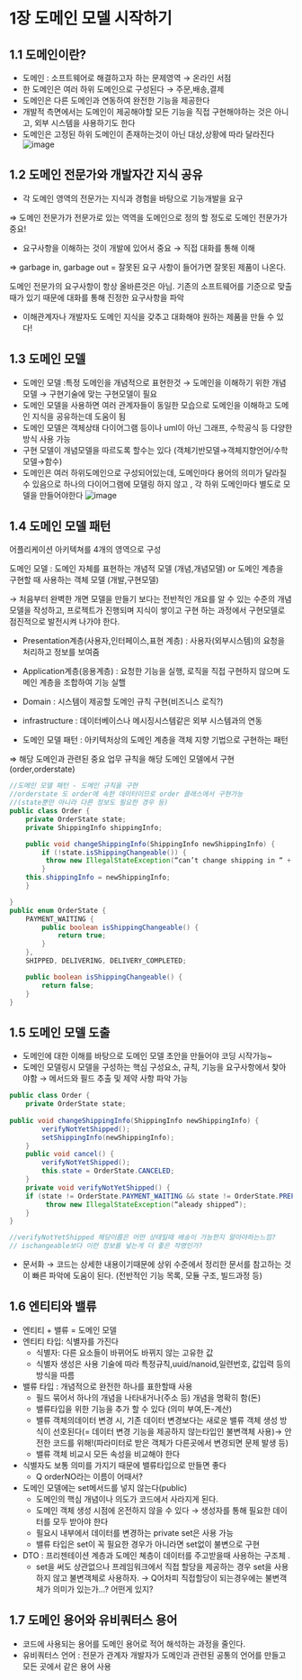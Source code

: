 # 1장 도메인 모델 시작하기

## 1.1 도메인이란?

- 도메인 : 소프트웨어로 해결하고자 하는 문제영역 → 온라인 서점
- 한 도메인은 여러 하위 도메인으로 구성된다 → 주문,배송,결제
- 도메인은 다른 도메인과 연동하여 완전한 기능을 제공한다
- 개발적 측면에서는 도메인이 제공해야할 모든 기능을 직접 구현해야하는 것은 아니고, 외부 시스템을 사용하기도 한다
- 도메인은 고정된 하위 도메인이 존재하는것이 아닌 대상,상황에 따라 달라진다
![image](https://github.com/GetMapping/FunDDD/assets/26589901/c3bebf02-052e-4112-9b0c-7b1495ab0ee0)

 



## 1.2 도메인 전문가와 개발자간 지식 공유

- 각 도메인 영역의 전문가는 지식과 경험을 바탕으로 기능개발을 요구

⇒ 도메인 전문가가 전문가로 있는 역역을 도메인으로 정의 할 정도로 도메인 전문가가 중요!

- 요구사항을 이해하는 것이 개발에 있어서 중요 → 직접 대화를 통해 이해

⇒ garbage in, garbage out = 잘못된 요구 사항이 들어가면 잘못된 제품이 나온다.

도메인 전문가의 요구사항이 항상 올바른것은 아님. 기존의 소프트웨어를 기준으로 맞출때가 있기 때문에 대화를 통해 진정한 요구사항을 파악 

- 이해관계자나 개발자도 도메인 지식을 갖추고 대화해야 원하는 제품을 만들 수 있다!

## 1.3 도메인 모델

- 도메인 모델 :특정 도메인을 개념적으로 표현한것 → 도메인을 이해하기 위한 개념 모델 → 구현기술에 맞는 구현모델이 필요
- 도메인 모델을 사용하면 여러 관계자들이 동일한 모습으로 도메인을 이해하고 도메인 지식을 공유하는데 도움이 됨
- 도메인 모델은 객체상태 다이어그램 등이나 uml이 아닌 그래프, 수학공식 등 다양한 방식 사용 가능
- 구현 모델이 개념모델을 따르도록 할수는 있다 (객체기반모델→객체지향언어/수학모델→함수)
- 도메인은 여러 하위도메인으로 구성되어있는데, 도메인마다 용어의 의미가 달라질 수 있음으로 하나의 다이어그램에 모델링 하지 않고 , 각 하위 도메인마다 별도로 모델을 만들어야한다
![image](https://github.com/GetMapping/FunDDD/assets/26589901/2b591a10-8407-493b-b0f8-215c6ada138b)

## 1.4 도메인 모델 패턴

어플리케이션 아키텍쳐를 4개의 영역으로 구성

도메인 모델 : 도메인 자체를 표현하는 개념적 모델 (개념,개념모델) or 도메인 계층을 구현할 때 사용하는 객체 모델 (개발,구현모델)

→ 처음부터 완벽한 개면 모델을 만들기 보다는 전반적인 개요를 알 수 있는 수준의 개념 모델을 작성하고, 프로젝트가 진행되며 지식이 쌓이고 구현 하는 과정에서 구현모델로 점진적으로 발전시켜 나가야 한다.

- Presentation계층(사용자,인터페이스,표현 계층) : 사용자(외부시스템)의 요청을 처리하고 정보를 보여줌
- Application계층(응용계층) : 요청한 기능을 실행, 로직을 직접 구현하지 않으며 도메인 계층을 조합하여 기능 실핼
- Domain : 시스템이 제공할 도메인 규칙 구현(비즈니스 로직?)
- infrastructure : 데이터베이스나 메시징시스템같은 외부 시스템과의 연동

- 도메인 모델 패턴 : 아키텍처상의 도메인 계층을 객체 지향 기법으로 구현하는 패턴

⇒ 해당 도메인과 관련된 중요 업무 규칙을 해당 도메인 모델에서 구현(order,orderstate)

```java
//도메인 모델 패턴 - 도메인 규칙을 구현
//orderstate 도 order에 속한 데이터이므로 order 클래스에서 구현가능
//(state뿐만 아니라 다른 정보도 필요한 경우 등)
public class Order {
	private OrderState state;
	private ShippingInfo shippingInfo;

	public void changeShippingInfo(ShippingInfo newShippingInfo) { 
		if (!state.isShippingChangeable()) {
		 throw new IllegalStateException(“can’t change shipping in “ + state);
		}
	this.shippingInfo = newShippingInfo;
	} 

}
public enum OrderState { 
	PAYMENT_WAITING {
		public boolean isShippingChangeable() { 
			return true;
		}
	},
	SHIPPED, DELIVERING, DELIVERY_COMPLETED;

	public boolean isShippingChangeable() { 
		return false;
	}
}
```

## 1.5 도메인 모델 도출

- 도메인에 대한 이해를 바탕으로 도메인 모델 초안을 만들어야 코딩 시작가능~
- 도메인 모델링시 모델을 구성하는 핵심 구성요소, 규칙, 기능을 요구사항에서 찾아야함 → 메서드와 필드 추출 및 제약 사항 파악 가능

```java
public class Order {
	private OrderState state;
	
public void changeShippingInfo(ShippingInfo newShippingInfo) {
		verifyNotYetShipped();
		setShippingInfo(newShippingInfo);
	}
	public void cancel() { 
		verifyNotYetShipped();
		this.state = OrderState.CANCELED;
	}
	private void verifyNotYetShipped() { 
	if (state != OrderState.PAYMENT_WAITING && state != OrderState.PREPARING)
		 throw new IllegalStateException(“aleady shipped”);
	}
}

//verifyNotYetShipped 해당이름은 어떤 상태일때 배송이 가능한지 알아야하는느낌?
// ischangeable보다 이런 정보를 넣는게 더 좋은 작명인가? 
```

- 문서화 → 코드는 상세한 내용이기때문에 상위 수준에서 정리한 문서를 참고하는 것이 빠른 파악에 도움이 된다. (전반적인 기능 목록, 모듈 구조, 빌드과정 등)

## 1.6 엔티티와 밸류

- 엔티티 + 밸류 = 도메인 모델
- 엔티티 타입: 식별자를 가진다
    - 식별자: 다른 요소들이 바뀌어도 바뀌지 않는 고유한 값
    - 식별자 생성은 사용 기술에 따라 특정규칙,uuid/nanoid,일련번호, 값입력 등의 방식을 따름
- 밸류 타입 : 개념적으로 완전한 하나를 표한할때 사용
    - 필드 묶어서 하나의 개념을 나타내거나(주소 등) 개념을 명확히 함(돈)
    - 밸류타입을 위한 기능을 추가 할 수 있다 (의미 부여,돈-계산)
    - 밸류 객체의데이터 변경 시, 기존 데이터 변경보다는 새로운 밸류 객체 생성 방식이 선호된다(= 데이터 변경 기능을 제공하지 않는타입인 불변객체 사용)→ 안전한 코드를 위해!(파라미터로 받은 객체가 다른곳에서 변경되면 문제 발생 등)
    - 밸류 객체 비교시 모든 속성을 비교해야 한다
- 식별자도 보통 의미를 가지기 때문에 밸류타입으로 만들면 좋다
    - Q orderNO라는 이름이 어때서?
- 도메인 모델에는 set메서드를 넣지 않는다(public)
    - 도메인의 핵심 개념이나 의도가 코드에서 사라지게 된다.
    - 도메인 객체 생성 시점에 온전하지 않을 수 있다 → 생성자를 통해 필요한 데이터를 모두 받아야 한다
    - 필요시 내부에서 데이터를 변경하는 private set은 사용 가능
    - 밸류 타입은 set이 꼭 필요한 경우가 아니라면 set없이 불변으로 구현
- DTO : 프리젠테이션 계층과 도메인 쳬층이 데이터를 주고받을때 사용하는 구조체 .
    - set을 써도 상관없으나 프레임워크에서 직접 할당을 제공하는 경우 set을 사용하지 않고 불변객체로 사용하자. → Q어차피 직접할당이 되는경우에는 불변객체가 의미가 있는가…? 어떤게 있지?

## 1.7 도메인 용어와 유비쿼터스 용어

- 코드에 사용되는 용어를 도메인 용어로 적어 해석하는 과정을 줄인다.
- 유비쿼터스 언어 : 전문가 관계자 개발자가 도메인과 관련된 공통의 언어를 만들고 모든 곳에서 같은 용어 사용
